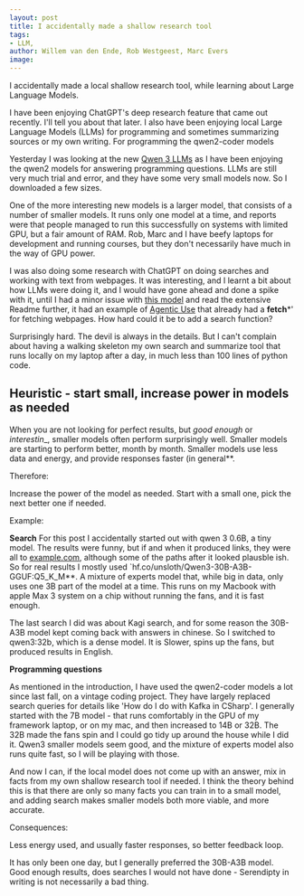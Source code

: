 ```yaml
---
layout: post
title: I accidentally made a shallow research tool 
tags:
- LLM, 
author: Willem van den Ende, Rob Westgeest, Marc Evers
image: 
---
```


I accidentally made a local shallow research tool, while learning about Large Language Models.

I have been enjoying ChatGPT's deep research feature that came out recently. I'll tell you about that later. I also have been enjoying local Large Language Models (LLMs) for programming and sometimes summarizing sources or my own writing. For programming the qwen2-coder models 

Yesterday I was looking at the new [Qwen 3 LLMs](https://github.com/QwenLM/Qwen3?tab=readme-ov-file) as I have been enjoying the qwen2 models for answering programming questions. LLMs are still very much trial and error, and they have some very small models now. So I downloaded a few sizes.

One of the more interesting new models is a larger model, that consists of a number of smaller models. It runs only one model at a time, and reports were that people managed to run this successfully on systems with limited GPU, but a fair amount of RAM. Rob, Marc and I have beefy laptops for development and running courses, but they don't necessarily have much in the way of GPU power.

I was also doing some research with ChatGPT on doing searches and working with text from webpages. It was interesting, and I learnt a bit about how LLMs were doing it, and I would have gone ahead and done a spike with it, until I had a minor issue with [this model](https://huggingface.co/Qwen/Qwen3-30B-A3B) and read the extensive Readme further, it had an example of [Agentic Use](https://huggingface.co/Qwen/Qwen3-30B-A3B#agentic-use) that already had a **fetch***' for fetching webpages. How hard could it be to add a search function?

Surprisingly hard. The devil is always in the details. But I can't complain about having a walking skeleton my own search and summarize tool that runs locally on my laptop after a day, in much less than 100 lines of python code.




Heuristic - start small, increase power in models as needed
-------

When you are not looking for perfect results, but _good enough_ or _interestin__, smaller models often perform surprisingly well.
Smaller models are starting to perform better, month by month. Smaller models use less data and energy, and provide responses faster (in general**.

Therefore:

Increase the power of the model as needed. Start with a small one, pick the next better one if needed.

Example:

**Search** For this post I accidentally started out with qwen 3 0.6B, a tiny model. The results were funny, but if and when it produced links, they were all to [example.com](example.com), although some of the paths after it looked plausble ish. So for real results I mostly used `hf.co/unsloth/Qwen3-30B-A3B-GGUF:Q5_K_M**. A mixture of experts model that, while big in data, only uses one 3B part of the model at a time. This runs on my Macbook with apple Max 3 system on a chip without running the fans, and it is fast enough.

The last search I did was about Kagi search, and for some reason the 30B-A3B model kept coming back with answers in chinese. So I switched to qwen3:32b, which is a dense model. It is Slower, spins up the fans, but produced results in English.

**Programming questions**

As mentioned in the introduction, I have used the qwen2-coder models a lot since last fall, on a vintage coding project. They have largely replaced search queries for details like 'How do I do <X> with Kafka in CSharp'. I generally started with the 7B model - that runs comfortably in the GPU of my framework laptop, or on my mac, and then increased to 14B or 32B. The 32B made the fans spin and I could go tidy up around the house while I did it. Qwen3 smaller models seem good, and the mixture of experts model also runs quite fast, so I will be playing with those.

And now I can, if the local model does not come up with an answer, mix in facts from my own shallow research tool if needed. I think the theory behind this is that there are only so many facts you can train in to a small model, and adding search makes smaller models both more viable, and more accurate.

Consequences:

Less energy used, and usually faster responses, so better feedback loop.

It has only been one day, but I generally preferred the 30B-A3B model. Good enough results, does searches I would not have done - Serendipty in writing is not necessarily a bad thing.
